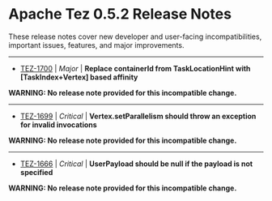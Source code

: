 
<!---
# Licensed to the Apache Software Foundation (ASF) under one
# or more contributor license agreements.  See the NOTICE file
# distributed with this work for additional information
# regarding copyright ownership.  The ASF licenses this file
# to you under the Apache License, Version 2.0 (the
# "License"); you may not use this file except in compliance
# with the License.  You may obtain a copy of the License at
#
#     http://www.apache.org/licenses/LICENSE-2.0
#
# Unless required by applicable law or agreed to in writing, software
# distributed under the License is distributed on an "AS IS" BASIS,
# WITHOUT WARRANTIES OR CONDITIONS OF ANY KIND, either express or implied.
# See the License for the specific language governing permissions and
# limitations under the License.
-->
# Apache Tez  0.5.2 Release Notes

These release notes cover new developer and user-facing incompatibilities, important issues, features, and major improvements.


---

* [TEZ-1700](https://issues.apache.org/jira/browse/TEZ-1700) | *Major* | **Replace containerId from TaskLocationHint with [TaskIndex+Vertex] based affinity**

**WARNING: No release note provided for this incompatible change.**


---

* [TEZ-1699](https://issues.apache.org/jira/browse/TEZ-1699) | *Critical* | **Vertex.setParallelism should throw an exception for invalid invocations**

**WARNING: No release note provided for this incompatible change.**


---

* [TEZ-1666](https://issues.apache.org/jira/browse/TEZ-1666) | *Critical* | **UserPayload should be null if the payload is not specified**

**WARNING: No release note provided for this incompatible change.**



